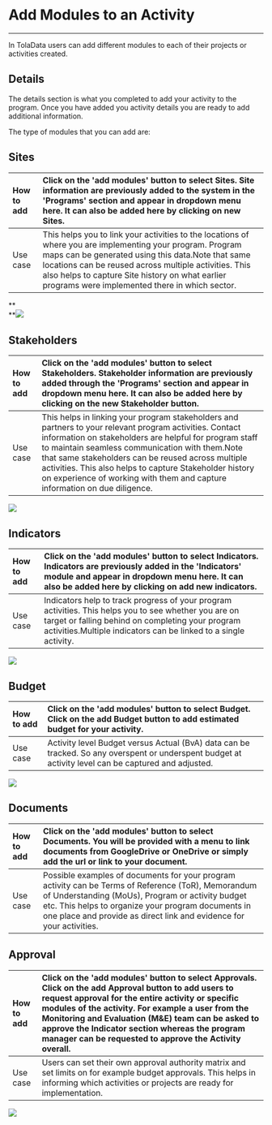 # Add Modules to an Activity

---

In TolaData users can add different modules to each of their projects or activities created.

## Details

The details section is what you completed to add your activity to the program. Once you have added you activity details you are ready to add additional information.

The type of modules that you can add are:

## Sites

| How to add | Click on the 'add modules' button to select Sites. Site information are previously added to the system in the 'Programs' section and appear in dropdown menu here. It can also be added here by clicking on new Sites. |
| :--- | :--- |
| Use case | This helps you to link your activities to the locations of where you are implementing your program. Program maps can be generated using this data.Note that same locations can be reused across multiple activities. This also helps to capture Site history on what earlier programs were implemented there in which sector. |

**        
**![](https://lh5.googleusercontent.com/syJu0PRGcs4-5prSROCNH6oj4S3Ik6r4ylwmsbVYOa8m1Gg8RTgah7mF7CxWuSYm1eMCUJ4bWnnI8HAT7O2Q3SWNauCXkHJjaCfdIpfOOQv5sOl2S-lydYZysfvIkUtD8-3FuuVw)

## Stakeholders

| How to add | Click on the 'add modules' button to select Stakeholders. Stakeholder information are previously added through the 'Programs' section and appear in dropdown menu here. It can also be added here by clicking on the new Stakeholder button. |
| :--- | :--- |
| Use case | This helps in linking your program stakeholders and partners to your relevant program activities. Contact information on stakeholders are helpful for program staff to maintain seamless communication with them.Note that same stakeholders can be reused across multiple activities. This also helps to capture Stakeholder history on experience of working with them and capture information on due diligence. |

![](https://lh4.googleusercontent.com/gKjfu6Gf36hhvnxiwR3dFwUC6_TxpsUM9josMO1WxPnZzyiyeCgYbR3QBmjcjDmCYS2pV_sKCG8OPF_yWkMJAP2DoxOYBMKUuQu9XD36SEgoFbdi3BzTg0ey-oDlC7So0JR9u3o4)

## Indicators

| How to add | Click on the 'add modules' button to select Indicators. Indicators are previously added in the 'Indicators' module and appear in dropdown menu here. It can also be added here by clicking on add new indicators. |
| :--- | :--- |
| Use case | Indicators help to track progress of your program activities. This helps you to see whether you are on target or falling behind on completing your program activities.Multiple indicators can be linked to a single activity. |

![](https://lh6.googleusercontent.com/B_5JcZbp1nm4nU-pSdJrQJGcSbpgW0nlzbIU5qPbEDLAUMwyKmxXPTyvv9JW5eadfnP8-XqqXOFbCFSAzZrk4B-dgj814Yr3CEJOIdg1SU9QJCEK1S3R18a6oVWiXBz2DJebyroZ)

## Budget

| How to add | Click on the 'add modules' button to select Budget. Click on the add Budget button to add estimated budget for your activity. |
| :--- | :--- |
| Use case | Activity level Budget versus Actual \(BvA\) data can be tracked. So any overspent or underspent budget at activity level can be captured and adjusted. |

![](https://lh3.googleusercontent.com/c-ftKOET4ky9QMljq95P5yIAWfGJlALdRfeJmXMJRNuaWhUrlwTx1bRI13fj3XXmTQMztLZeflM2E9hLATXZKhYqrmynmi3LbMRkHXT7z1l6lUvLoaZTTHx7b-AA2LffDFmTXk0F)

## Documents

| How to add | Click on the 'add modules' button to select Documents. You will be provided with a menu to link documents from GoogleDrive or OneDrive or simply add the url or link to your document. |
| :--- | :--- |
| Use case | Possible examples of documents for your program activity can be Terms of Reference \(ToR\), Memorandum of Understanding \(MoUs\), Program or activity budget etc. This helps to organize your program documents in one place and provide as direct link and evidence for your activities. |

## Approval

| How to add | Click on the 'add modules' button to select Approvals. Click on the add Approval button to add users to request approval for the entire activity or specific modules of the activity. For example a user from the Monitoring and Evaluation \(M&E\) team can be asked to approve the Indicator section whereas the program manager can be requested to approve the Activity overall. |
| :--- | :--- |
| Use case | Users can set their own approval authority matrix and set limits on for example budget approvals. This helps in informing which activities or projects are ready for implementation. |

![](https://lh5.googleusercontent.com/r2p6h3dNqs5IicYofSNPqPfTlhGhU7sEYbcO7M-Kv9yrVyUQOESvJ58g_MlER0r3KRerb_FPPFnVrTjBELcS1ieH1qikExneKi2BcJ0qpdT-cTtNHEOsZXHlt-9qPqCxC154Ji0E)

  


## 



